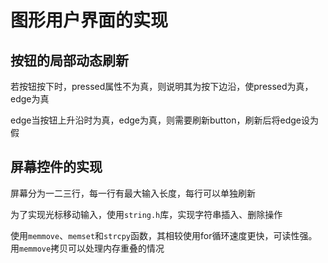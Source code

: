 # 图形用户界面的实现

## 按钮的局部动态刷新

若按钮按下时，pressed属性不为真，则说明其为按下边沿，使pressed为真，edge为真

edge当按钮上升沿时为真，edge为真，则需要刷新button，刷新后将edge设为假

## 屏幕控件的实现

屏幕分为一二三行，每一行有最大输入长度，每行可以单独刷新

为了实现光标移动输入，使用`string.h`库，实现字符串插入、删除操作

使用`memmove`、`memset`和`strcpy`函数，其相较使用for循环速度更快，可读性强。用`memmove`拷贝可以处理内存重叠的情况


